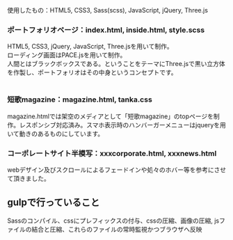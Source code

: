 <p>使用したもの：HTML5, CSS3, Sass(scss), JavaScript, jQuery, Three.js</p>

<h3>ポートフォリオページ：index.html, inside.html, style.scss</h3>
HTML5, CSS3, jQuery, JavaScript, Three.jsを用いて制作。<br>
ローディング画面はPACE.jsを用いて制作。<br>
人間とはブラックボックスである。ということをテーマにThree.jsで黒い立方体を作製し、ポートフォリオはその中身というコンセプトです。<br><br>

<h3>短歌magazine：magazine.html, tanka.css</h3>
magazine.htmlでは架空のメディアとして「短歌magazine」のtopページを制作。レスポンシブ対応済み。スマホ表示時のハンバーガーメニューはjqueryを用いて動きのあるものにしています。

<h3>コーポレートサイト半模写：xxxcorporate.html, xxxnews.html</h3>
webデザイン及びスクロールによるフェードインや処々のホバー等を参考にさせて頂きました。

<h2>gulpで行っていること</h2>
<p>Sassのコンパイル、cssにプレフィックスの付与、cssの圧縮、画像の圧縮, jsファイルの結合と圧縮、これらのファイルの常時監視かつブラウザへ反映</p>
